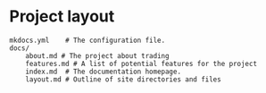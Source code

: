 # Project layout

    mkdocs.yml    # The configuration file.
    docs/
        about.md # The project about trading
        features.md # A list of potential features for the project
        index.md  # The documentation homepage.
        layout.md # Outline of site directories and files

